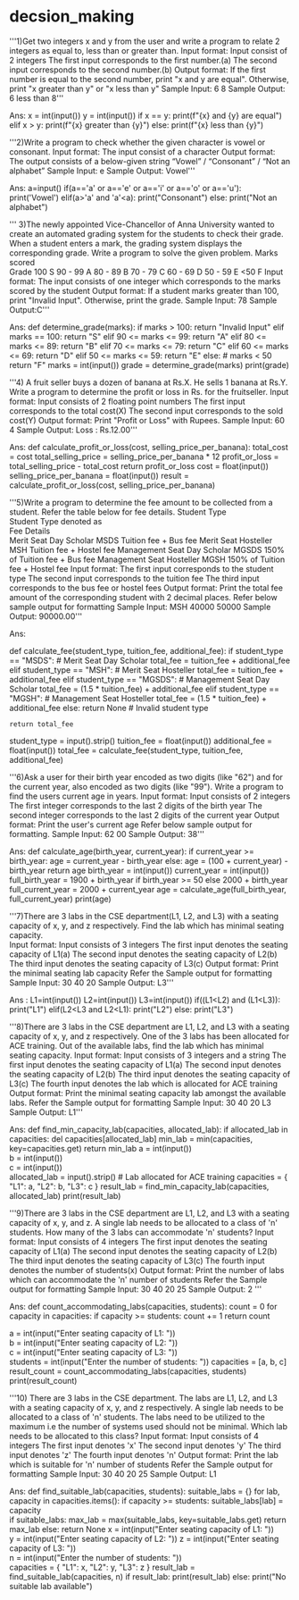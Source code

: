 # decsion_making
'''1)Get two integers x and y from the user and write a program to relate 2 integers as equal to, less than or greater than.
Input format:
Input consist of 2 integers
The first input corresponds to  the first number.(a)
The second input corresponds to the second number.(b)
Output format:
If the first number is equal to the second number, print "x and y are equal". Otherwise, print "x greater than y" or "x less than y"
Sample Input:
6
8
Sample Output:
6 less than 8'''

Ans:
x = int(input())
y = int(input())
if x == y:
    print(f"{x} and {y} are equal")
elif x > y:
    print(f"{x} greater than {y}")
else:
    print(f"{x} less than {y}")

'''2)Write a program to check whether the given character is vowel or consonant.
Input format:
The input consist of a character
Output format:
The output consists of a below-given string
“Vowel” / “Consonant” / “Not an alphabet”
Sample Input:
e
Sample Output:
Vowel'''

Ans:
a=input()
if(a=='a' or a=='e' or a=='i' or a=='o' or a=='u'):
    print('Vowel')
elif(a>'a' and 'a'<a):
    print("Consonant")
else:
    print("Not an alphabet")

''' 3)The newly appointed Vice-Chancellor of Anna University wanted to create an automated grading system for the students to check their grade. When a student enters a mark, the grading system displays the corresponding grade.
Write a program to solve the given problem.
  Marks scored  
  Grade 
100
S
90 - 99
A
80 - 89
B
70 - 79
C
60 - 69
D
50 - 59
E
<50
F
Input format:
The input consists of one integer which corresponds to the marks scored by the student
Output format:
If a student marks greater than 100, print "Invalid Input". Otherwise, print the grade.
Sample Input:
78
Sample Output:C'''

Ans:
def determine_grade(marks):
    if marks > 100:
        return "Invalid Input"
    elif marks == 100:
        return "S"
    elif 90 <= marks <= 99:
        return "A"
    elif 80 <= marks <= 89:
        return "B"
    elif 70 <= marks <= 79:
        return "C"
    elif 60 <= marks <= 69:
        return "D"
    elif 50 <= marks <= 59:
        return "E"
    else:  # marks < 50
        return "F"
marks = int(input())
grade = determine_grade(marks)
print(grade)

'''4) A fruit seller buys a dozen of banana at Rs.X. He sells 1 banana at Rs.Y. Write a program to determine the profit or loss in Rs. for the fruitseller.
Input format:
Input consists of 2 floating point numbers
The first input corresponds to the total cost(X)
The second input corresponds to the sold cost(Y)
Output format:
Print "Profit or Loss" with Rupees.
Sample Input:
60
4
Sample Output:
Loss : Rs.12.00'''
 
 Ans:
def calculate_profit_or_loss(cost, selling_price_per_banana):
    total_cost = cost
    total_selling_price = selling_price_per_banana * 12
    profit_or_loss = total_selling_price - total_cost
    return profit_or_loss
cost = float(input())
selling_price_per_banana = float(input())
result = calculate_profit_or_loss(cost, selling_price_per_banana)

'''5)Write a program to determine the fee amount to be collected from a student. 
Refer the table below for fee details.
  Student Type  
  Student Type denoted as  
  Fee Details  
Merit Seat Day Scholar
MSDS
Tuition fee + Bus fee
Merit Seat Hosteller
MSH
Tuition fee + Hostel fee
Management Seat Day Scholar
MGSDS
150% of Tuition fee + Bus fee
Management Seat Hosteller
MGSH
150% of Tuition fee + Hostel fee
Input format:
The first input corresponds to the student type
The second input corresponds to the tuition fee
The third input corresponds to the bus fee or hostel fees
Output format:
Print the total fee amount of the corresponding student with 2 decimal places.
Refer below sample output for formatting
Sample Input:
MSH
40000
50000
Sample Output:
90000.00'''

Ans:

def calculate_fee(student_type, tuition_fee, additional_fee):
    if student_type == "MSDS":
        # Merit Seat Day Scholar
        total_fee = tuition_fee + additional_fee
    elif student_type == "MSH":
        # Merit Seat Hosteller
        total_fee = tuition_fee + additional_fee
    elif student_type == "MGSDS":
        # Management Seat Day Scholar
        total_fee = (1.5 * tuition_fee) + additional_fee
    elif student_type == "MGSH":
        # Management Seat Hosteller
        total_fee = (1.5 * tuition_fee) + additional_fee
    else:
        return None  # Invalid student type

    return total_fee
student_type = input().strip()
tuition_fee = float(input())
additional_fee = float(input())
total_fee = calculate_fee(student_type, tuition_fee, additional_fee)

'''6)Ask a user for their birth year encoded as two digits (like "62") and for the current year, also encoded as two digits (like "99"). Write a program to find the users current age in years.
Input format:
Input consists of 2 integers
The first integer corresponds to the last 2 digits of the birth year
The second integer corresponds to the last 2 digits of the current year
Output format:
Print the user's current age
Refer below sample output for formatting.
Sample Input:
62
00
Sample Output:
38'''

Ans:
def calculate_age(birth_year, current_year):
    if current_year >= birth_year:
        age = current_year - birth_year
    else:
        age = (100 + current_year) - birth_year
    return age
birth_year = int(input())
current_year = int(input())
full_birth_year = 1900 + birth_year if birth_year >= 50 else 2000 + birth_year
full_current_year = 2000 + current_year
age = calculate_age(full_birth_year, full_current_year)
print(age)

'''7)There are 3 labs in the CSE department(L1, L2, and L3) with a seating capacity of x, y, and z respectively. Find the lab which has minimal seating capacity.  
Input format:
Input consists of 3 integers
The first input denotes the seating capacity of L1(a)
The second input denotes the seating capacity of L2(b)
The third input denotes the seating capacity of L3(c)
Output format:
Print the minimal seating lab capacity
Refer the Sample output for formatting
Sample Input:
30
40
20
Sample Output:
L3'''

Ans :
L1=int(input())
L2=int(input())
L3=int(input())
if((L1<L2) and (L1<L3)):
    print("L1")
elif(L2<L3 and L2<L1):
    print("L2")
else:
    print("L3")

'''8)There are 3 labs in the CSE department are L1, L2, and L3 with a seating capacity of x, y, and z respectively. One of the 3 labs has been allocated for ACE training. Out of the available labs, find the lab which has minimal seating capacity.
Input format:
Input consists of 3 integers and a string
The first input denotes the seating capacity of L1(a)
The second input denotes the seating capacity of L2(b)
The third input denotes the seating capacity of L3(c)
The fourth input denotes the lab which is allocated for ACE training
Output format:
Print the minimal seating capacity lab amongst the available labs.
Refer the Sample output for formatting
Sample Input:
30
40
20
L3
Sample Output:
L1'''

Ans:
def find_min_capacity_lab(capacities, allocated_lab):
    if allocated_lab in capacities:
        del capacities[allocated_lab]
    min_lab = min(capacities, key=capacities.get)
    return min_lab
a = int(input())  
b = int(input())  
c = int(input())  
allocated_lab = input().strip()  # Lab allocated for ACE training
capacities = {
    "L1": a,
    "L2": b,
    "L3": c
}
result_lab = find_min_capacity_lab(capacities, allocated_lab)
print(result_lab)

'''9)There are 3 labs in the CSE department are L1, L2, and L3 with a seating capacity of x, y, and z. A single lab needs to be allocated to a class of 'n' students. How many of the 3 labs can accommodate 'n' students?
Input format:
Input consists of 4 integers
The first input denotes the seating capacity of L1(a)
The second input denotes the seating capacity of L2(b)
The third input denotes the seating capacity of L3(c)
The fourth input denotes the number of students(x)
Output format:
Print the number of labs which can accommodate the 'n' number of students
Refer the Sample output for formatting
Sample Input:
30
40
20
25
Sample Output:
2 '''

Ans:
def count_accommodating_labs(capacities, students):
    count = 0
    for capacity in capacities:
        if capacity >= students:
            count += 1
    return count


a = int(input("Enter seating capacity of L1: "))  
b = int(input("Enter seating capacity of L2: "))  
c = int(input("Enter seating capacity of L3: "))  
students = int(input("Enter the number of students: ")) 
capacities = [a, b, c]
result_count = count_accommodating_labs(capacities, students)
print(result_count)

'''10) There are 3 labs in the CSE department. The labs are L1, L2, and L3 with a seating capacity of x, y, and z respectively. A single lab needs to be allocated to a class of 'n' students. The labs need to be utilized to the maximum i.e the number of systems used should not be minimal. Which lab needs to be allocated to this class?
Input format:
Input consists of 4 integers
The first input denotes 'x'
The second input denotes 'y'
The third input denotes 'z'
The fourth input denotes 'n'
Output format:
Print the lab which is suitable for  'n' number of students
Refer the Sample output for formatting
Sample Input:
30
40
20
25
Sample Output:
L1

Ans:
def find_suitable_lab(capacities, students):
    suitable_labs = {}
    for lab, capacity in capacities.items():
        if capacity >= students:
            suitable_labs[lab] = capacity  
        if suitable_labs:
        max_lab = max(suitable_labs, key=suitable_labs.get)
        return max_lab
    else:
        return None 
x = int(input("Enter seating capacity of L1: "))  
y = int(input("Enter seating capacity of L2: ")) 
z = int(input("Enter seating capacity of L3: "))  
n = int(input("Enter the number of students: "))  
capacities = {
    "L1": x,
    "L2": y,
    "L3": z
}
result_lab = find_suitable_lab(capacities, n)
if result_lab:
    print(result_lab)
else:
    print("No suitable lab available")






















